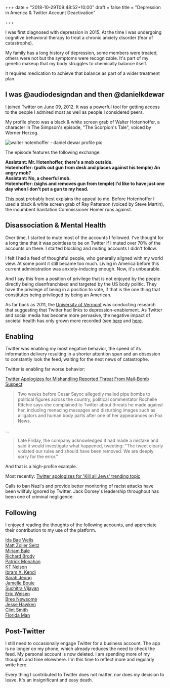 +++
date = "2018-10-29T09:48:52+10:00"
draft = false
title = "Depression in America & Twitter Account Deactivation"

+++

I was first diagnosed with depression in 2015. At the time I was undergoing cognitive behavioral therapy to treat a chronic anxiety disorder (fear of catastrophe).

My family has a long history of depression, some members were treated, others were not but the symptoms were recognizable. It's part of my genetic makeup that my body struggles to chemically balance itself.

It requires medication to achieve that balance as part of a wider treatment plan.

## I was @audiodesigndan and then @danielkdewar

I joined Twitter on June 09, 2012. It was a powerful tool for getting access to the people I admired most as well as people I considered peers.

My profile photo was a black & white screen grab of Walter Hotenhoffer, a character in The Simpson's episode, "The Scorpion's Tale", voiced by Werner Herzog.

![walter hotenhoffer - daniel dewar profile pic](/img/daniel-dewar-twitter-profile.jpg)

The episode features the following exchange:

**Assistant: Mr. Hotenhoffer, there's a mob outside.<br>
Hotenhoffer: (pulls out gun from desk and places against his temple) An angry mob?<br>
Assistant: No, a cheerful mob.<br>
Hotenhoffer: (sighs and removes gun from temple) I'd like to have just one day when I don't put a gun to my head.**

[This post](https://writing.daniel-dewar.com/post/a-very-easy-death/) probably best explains the appeal to me. Before Hotenhoffer I used a black & white screen grab of Ray Patterson (voiced by Steve Martin), the incumbent Sanitation Commissioner Homer runs against.

## Disassociation & Mental Health

Over time, I started to mute most of the accounts I followed. I've thought for a long time that it was pointless to be on Twitter if I muted over 70% of the accounts on there. I started blocking and muting accounts I didn't follow.

I felt I had a feed of thoughtful people, who generally aligned with my world view. At some point it still became too much. Living in America before this current administration was anxiety-inducing enough. Now, it's unbearable.

And I say this from a position of privilege that is not enjoyed by the people directly being disenfranchised and targeted by the US body politic. They have the privilege of being in a position to vote, if that is the one thing that constitutes being privileged by being an American.

As far back as 2011, the [University of Vermont](https://mic.com/articles/80313/scientists-can-tell-you-re-depressed-by-looking-at-your-twitter-feed#.kv6CqoQNQ) was conducting research that suggesting that Twitter had links to depression-enablement. As Twitter and social media has become more pervasive, the negative impact of societal health has only grown more recorded (see [here](https://www.theguardian.com/society/2017/may/19/popular-social-media-sites-harm-young-peoples-mental-health) and [here](https://www.theatlantic.com/technology/archive/2017/07/how-twitter-fuels-anxiety/534021/).

## Enabling

Twitter was enabling my most negative behavior, the speed of its information delivery resulting in a shorter attention span and an obsession to constantly look the feed, waiting for the next news of catastrophe.

Twitter is enabling far worse behavior:

[Twitter Apologizes for Mishandling Reported Threat From Mail-Bomb Suspect](http://time.com/5436809/twitter-apologizes-threat-mail-bomb-suspect/)

> Two weeks before Cesar Sayoc allegedly mailed pipe bombs to political figures across the country, political commentator Rochelle Ritchie says she complained to Twitter about threats he made against her, including menacing messages and disturbing images such as alligators and human body parts after one of her appearances on Fox News.

...

> Late Friday, the company acknowledged it had made a mistake and said it would investigate what happened, tweeting: "The tweet clearly violated our rules and should have been removed. We are deeply sorry for the error."

And that is a high-profile example.

Most recently: [Twitter apologizes for 'Kill all Jews' trending topic](https://thehill.com/policy/technology/414571-twitter-apologizes-for-kill-all-jews-trending-topic)

Calls to ban Nazi's and provide better monitoring of racist attacks have been willfuly ignored by Twitter. Jack Dorsey's leadership throughout has been one of criminal negligence.

## Following

I enjoyed reading the thoughts of the following accounts, and appreciate their contribution to my use of the platform.

[Ida Bae Wells](https://twitter.com/nhannahjones)<br>
[Matt Zoller Seitz](https://twitter.com/mattzollerseitz)<br>
[Miriam Bale](https://twitter.com/mimbale)<br>
[Richard Brody](https://twitter.com/tnyfrontrow)<br>
[Patrick Monahan](https://twitter.com/pattymo)<br>
[KT Nelson](https://twitter.com/KrangTNelson)<br>
[Ibram X. Kendi](https://twitter.com/DrIbram)<br>
[Sarah Jeong](https://twitter.com/sarahjeong)<br>
[Jamelle Bouie](https://twitter.com/jbouie)<br>
[Suchitra Vijayan](https://twitter.com/suchitrav)<br>
[Eric Weisen](https://twitter.com/ewiesen)<br>
[Bree Newsome](https://twitter.com/BreeNewsome)<br>
[Jesse Hawken](https://twitter.com/jessehawken)<br>
[Clint Smith](https://twitter.com/ClintSmithIII)<br>
[Florida Man](https://twitter.com/_floridaman)

## Post-Twitter

I still need to occasionally engage Twitter for a business account. The app is no longer on my phone, which already reduces the need to check the feed. My personal account is now deleted. I am spending more of my thoughts and time elsewhere. I'm this time to reflect more and regularly write here.

Every thing I contributed to Twitter does not matter, nor does my decision to leave. It's an insignificant and easy death.
